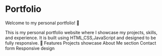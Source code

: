 # Portfolio
Welcome to my personal portfolio! 🚀

This is my personal portfolio website where I showcase my projects, skills, and experience. It is built using HTML,CSS,JavaScript and designed to be fully responsive.
🔹 Features
Projects showcase
About Me section
Contact form
Responsive design
